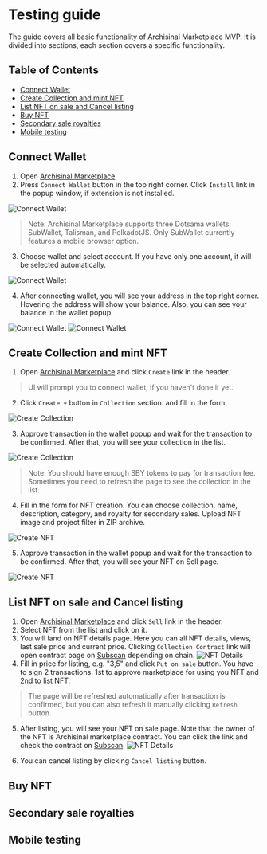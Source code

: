 # Testing guide

The guide covers all basic functionality of Archisinal Marketplace MVP. It is divided into sections, each section covers a specific functionality.

## Table of Contents

- [Connect Wallet](#connect-wallet)
- [Create Collection and mint NFT](#create-collection-and-mint-nft)
- [List NFT on sale and Cancel listing](#list-nft-on-sale-and-cancel-listing)
- [Buy NFT](#buy-nft)
- [Secondary sale royalties](#secondary-sale-royalties)
- [Mobile testing](#mobile-testing)


## Connect Wallet

1. Open [Archisinal Marketplace](https://marketplace-app-client.vercel.app/)
2. Press `Connect Wallet` button in the top right corner. Click `Install` link in the popup window, if extension is not installed.

![Connect Wallet](./docs/images/testing-guide/1.png)

> Note: Archisinal Marketplace supports three Dotsama wallets: SubWallet, Talisman, and PolkadotJS. Only SubWallet currently features a mobile browser option.

3. Choose wallet and select account. If you have only one account, it will be selected automatically.

![Connect Wallet](./docs/images/testing-guide/2.png)

4. After connecting wallet, you will see your address in the top right corner. Hovering the address will show your balance. Also, you can see your balance in the wallet popup.

![Connect Wallet](./docs/images/testing-guide/3.png) ![Connect Wallet](./docs/images/testing-guide/4.png)

## Create Collection and mint NFT

1. Open [Archisinal Marketplace](https://marketplace-app-client.vercel.app/) and click `Create` link in the header.

> UI will prompt you to connect wallet, if you haven't done it yet.

2. Click `Create +` button in `Collection` section. and fill in the form.

![Create Collection](./docs/images/testing-guide/5.png)

3. Approve transaction in the wallet popup and wait for the transaction to be confirmed. After that, you will see your collection in the list.

![Create Collection](./docs/images/testing-guide/6.png)

> Note: You should have enough SBY tokens to pay for transaction fee.
> Sometimes you need to refresh the page to see the collection in the list.


4. Fill in the form for NFT creation. You can choose collection, name, description, category, and royalty for secondary sales. Upload NFT image and project filter in ZIP archive.

![Create NFT](./docs/images/testing-guide/7.png)

5. Approve transaction in the wallet popup and wait for the transaction to be confirmed. After that, you will see your NFT on Sell page.

![Create NFT](./docs/images/testing-guide/8.png)

## List NFT on sale and Cancel listing

1. Open [Archisinal Marketplace](https://marketplace-app-client.vercel.app/) and click `Sell` link in the header.
2. Select NFT from the list and click on it. 
3. You will land on NFT details page. Here you can all NFT details, views, last sale price and current price. Clicking `Collection Contract` link will open contract page on [Subscan](https://shibuya.subscan.io/) depending on chain.
![NFT Details](./docs/images/testing-guide/9.png)
4. Fill in price for listing, e.g. "3,5" and click `Put on sale` button. You have to sign 2 transactions: 1st to approve marketplace for using you NFT and 2nd to list NFT. 

> The page will be refreshed automatically after transaction is confirmed, but you can also refresh it manually clicking `Refresh` button.

5. After listing, you will see your NFT on sale page. Note that the owner of the NFT is Archisinal marketplace contract. You can click the link and check the contract on [Subscan](https://shibuya.subscan.io/).
![NFT Details](./docs/images/testing-guide/10.png)

6. You can cancel listing by clicking `Cancel listing` button.

## Buy NFT

## Secondary sale royalties

## Mobile testing




